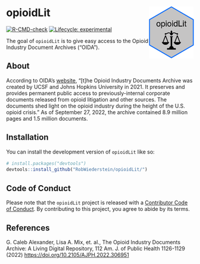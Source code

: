 
<!-- README.md is generated from README.Rmd. Please edit that file -->

# opioidLit <img src="man/figures/logo.png" align="right" height="139" />

<!-- badges: start -->

[![R-CMD-check](https://github.com/RobWiederstein/opioidLit/actions/workflows/R-CMD-check.yaml/badge.svg)](https://github.com/RobWiederstein/opioidLit/actions/workflows/R-CMD-check.yaml)
[![Lifecycle:
experimental](https://img.shields.io/badge/lifecycle-experimental-orange.svg)](https://lifecycle.r-lib.org/articles/stages.html#experimental)
<!-- badges: end -->

The goal of `opioidLit` is to give easy access to the Opioid Industry
Document Archives (“OIDA”).

## About

According to OIDA’s
[website](https://www.industrydocuments.ucsf.edu/opioids/about/overview/),
“\[t\]he Opioid Industry Documents Archive was created by UCSF and Johns
Hopkins University in 2021. It preserves and provides permanent public
access to previously-internal corporate documents released from opioid
litigation and other sources. The documents shed light on the opioid
industry during the height of the U.S. opioid crisis.” As of September
27, 2022, the archive contained 8.9 million pages and 1.5 million
documents.

## Installation

You can install the development version of `opioidLit` like so:

``` r
# install.packages("devtools")
devtools::install_github("RobWiederstein/opioidLit/")
```

## Code of Conduct

Please note that the `opioidLit` project is released with a [Contributor
Code of
Conduct](https://contributor-covenant.org/version/2/1/CODE_OF_CONDUCT.html).
By contributing to this project, you agree to abide by its terms.

## References

G. Caleb Alexander, Lisa A. Mix, et. al., The Opioid Industry Documents
Archive: A Living Digital Repository, 112 Am. J. of Public Health
1126-1129 (2022) <https://doi.org/10.2105/AJPH.2022.306951>
